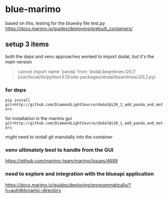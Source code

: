 # blue-marimo

based on this, testing for the bluesky file test.py
<https://docs.marimo.io/guides/deploying/prebuilt_containers/>

## setup 3 items

both the deps and venv approaches worked to import dodal, but it's the main version
> cannot import name 'panda' from 'dodal.beamlines.i20_1' (/usr/local/lib/python3.13/site-packages/dodal/beamlines/i20_1.py)

### for deps

`pip install git+http://github.com/DiamondLightSource/dodal@i20_1_add_panda_and_motors`

for installation in the marimo gui
`git+http://github.com/DiamondLightSource/dodal@i20_1_add_panda_and_motors`

might need to isntall git manutally into the container

### venv ultimately best to handle from the GUI

<https://github.com/marimo-team/marimo/issues/4689>

### need to explore and integration with the blueapi application

<https://docs.marimo.io/guides/deploying/programmatically/?h=auth#dynamic-directory>

